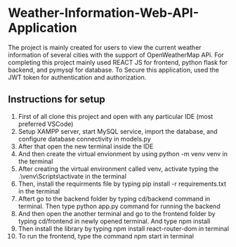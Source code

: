 # Weather-Information-Web-API-Application
The project is mainly created for users to  view the  current weather information of several cities with the support of OpenWeatherMap APi.  For completing this project mainly used REACT JS for frontend, python flask for backend, and pymysql for database. To Secure this application, used the  JWT token for authentication and authorization.  



## Instructions for setup 
 
 1) First of all clone this project and  open with any particular IDE (most preferred VSCode)
 2) Setup XAMPP server, start MySQL service, import the database, and configure database connectivity in models.py
 3) After that open the new terminal inside the IDE
 4) And then create the virtual envionment by using  python -m venv venv  in the terminal 
 5) After creating the virtual environment called venv,  activate typing  the .\venv\Scripts\activate in the terminal
 6) Then, install the requirments file by typing  pip install -r requirements.txt in the terminal
 7) Aftert go to the backend folder by typing  cd/backend command in terminal. Then type python app.py command for running the backend
 8) And then open the another terminal and go to the frontend folder by typing cd/frontend in newly opened terminal. And type  npm install
 9) Then  install the library by typing  npm install react-router-dom in terminal
 10) To run the frontend, type the command npm start in terminal
